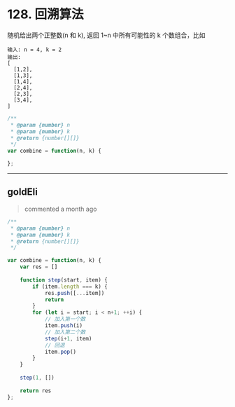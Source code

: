 
 # 128. 回溯算法 
 随机给出两个正整数(n 和 k), 返回 1~n 中所有可能性的 k 个数组合，比如

```
输入: n = 4, k = 2
输出:
[
  [1,2],
  [1,3],
  [1,4],
  [2,4],
  [2,3],
  [3,4],
]
```

```Javascript
/**
 * @param {number} n
 * @param {number} k
 * @return {number[][]}
 */
var combine = function(n, k) {

};
``` 
 ***
## goldEli 
 > commented a month ago 


```javascript
/**
 * @param {number} n
 * @param {number} k
 * @return {number[][]}
 */

var combine = function(n, k) {
    var res = []
    
    function step(start, item) {
        if (item.length === k) {
            res.push([...item])
            return
        }
        for (let i = start; i < n+1; ++i) {
            // 加入第一个数
            item.push(i)
            // 加入第二个数
            step(i+1, item)
            // 回退
            item.pop()
        }
    }
    
    step(1, [])
    
    return res
};

```